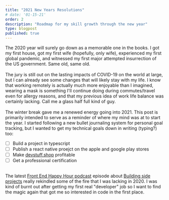 ```yaml
---
title: "2021 New Years Resolutions"
# date: '01-15-21'
order: 2
description: "Roadmap for my skill growth through the new year"
type: blogpost
published: true
---
```


The 2020 year will surely go down as a memorable one in the books. I got my first house, got my first wife (hopefully, only wife), experienced my first global pandemic, and witnessed my first major attempted insurrection of the US government. Same old, same old. 
<br><br>
The jury is still out on the lasting impacts of COVID-19 on the world at large, but I can already see some changes that will likely stay with my life. I know that working remotely is actually much more enjoyable than I imagined, wearing a mask is something I'll continue doing during commutes/travel even for allergy reasons, and that my previous idea of work life balance was certainly lacking. Call me a glass half full kind of guy. 
<br><br>
The winter break gave me a renewed energy going into 2021. This post is primarily intended to serve as a reminder of where my mind was at to start the year. I started following a new bullet journaling system for personal goal tracking, but I wanted to get my technical goals down in writing (typing?) too:
- [ ] Build a project in typescript
- [ ] Publish a react native proejct on the apple and google play stores
- [ ] Make <a href="https://devstuff.shop/" target="_blank" rel="noopener">devstuff.shop</a> profitable
- [ ] Get a professional certification

<br>
The latest <a href="https://frontendhappyhour.com/" target="_blank" rel="noopener">Front End Happy Hour podcast</a> episode about <a href="https://frontendhappyhour.com/episodes/building-side-projects-served-with-a-tasty-sidecar/" target="_blank" rel="noopener">Building side projects</a> really rekindled some of the fire that I was lacking in 2020. I was kind of burnt out after getting my first real "developer" job so I want to find the magic again that got me so interested in code in the first place.